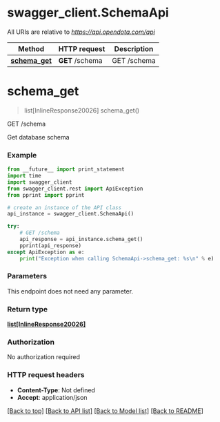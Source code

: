 # swagger_client.SchemaApi

All URIs are relative to *https://api.opendota.com/api*

Method | HTTP request | Description
------------- | ------------- | -------------
[**schema_get**](SchemaApi.md#schema_get) | **GET** /schema | GET /schema


# **schema_get**
> list[InlineResponse20026] schema_get()

GET /schema

Get database schema

### Example 
```python
from __future__ import print_statement
import time
import swagger_client
from swagger_client.rest import ApiException
from pprint import pprint

# create an instance of the API class
api_instance = swagger_client.SchemaApi()

try: 
    # GET /schema
    api_response = api_instance.schema_get()
    pprint(api_response)
except ApiException as e:
    print("Exception when calling SchemaApi->schema_get: %s\n" % e)
```

### Parameters
This endpoint does not need any parameter.

### Return type

[**list[InlineResponse20026]**](InlineResponse20026.md)

### Authorization

No authorization required

### HTTP request headers

 - **Content-Type**: Not defined
 - **Accept**: application/json

[[Back to top]](#) [[Back to API list]](../README.md#documentation-for-api-endpoints) [[Back to Model list]](../README.md#documentation-for-models) [[Back to README]](../README.md)

